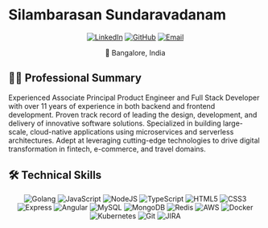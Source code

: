 # Silambarasan Sundaravadanam

<p align="center">
  <a href="https://linkedin.com/in/silambarasan24"><img src="https://img.shields.io/badge/-LinkedIn-blue?style=flat-square&logo=Linkedin&logoColor=white" alt="LinkedIn"></a>
  <a href="https://github.com/silambu-sundaram"><img src="https://img.shields.io/badge/-GitHub-black?style=flat-square&logo=github" alt="GitHub"></a>
  <a href="mailto:silambu.sundaram@gmail.com"><img src="https://img.shields.io/badge/-Email-red?style=flat-square&logo=gmail&logoColor=white" alt="Email"></a>
</p>

<p align="center"> 📍 Bangalore, India </p>

## 👨‍💻 Professional Summary

Experienced Associate Principal Product Engineer and Full Stack Developer with over 11 years of experience in both backend and frontend development. Proven track record of leading the design, development, and delivery of innovative software solutions. Specialized in building large-scale, cloud-native applications using microservices and serverless architectures. Adept at leveraging cutting-edge technologies to drive digital transformation in fintech, e-commerce, and travel domains.

## 🛠 Technical Skills

<p align="center">
  <img src="https://img.shields.io/badge/-Golang-00ADD8?style=flat-square&logo=go&logoColor=white" alt="Golang">
  <img src="https://img.shields.io/badge/-JavaScript-F7DF1E?style=flat-square&logo=javascript&logoColor=black" alt="JavaScript">
  <img src="https://img.shields.io/badge/-NodeJS-339933?style=flat-square&logo=Node.js&logoColor=white" alt="NodeJS">
  <img src="https://img.shields.io/badge/-TypeScript-3178C6?style=flat-square&logo=typescript&logoColor=white" alt="TypeScript">
  <img src="https://img.shields.io/badge/-HTML5-E34F26?style=flat-square&logo=html5&logoColor=white" alt="HTML5">
  <img src="https://img.shields.io/badge/-CSS3-1572B6?style=flat-square&logo=css3" alt="CSS3">
  <img src="https://img.shields.io/badge/-Express-000000?style=flat-square&logo=express&logoColor=white" alt="Express">
  <img src="https://img.shields.io/badge/-Angular-DD0031?style=flat-square&logo=angular&logoColor=white" alt="Angular">
  <img src="https://img.shields.io/badge/-MySQL-4479A1?style=flat-square&logo=mysql&logoColor=white" alt="MySQL">
  <img src="https://img.shields.io/badge/-MongoDB-47A248?style=flat-square&logo=mongodb&logoColor=white" alt="MongoDB">
  <img src="https://img.shields.io/badge/-Redis-DC382D?style=flat-square&logo=redis&logoColor=white" alt="Redis">
  <img src="https://img.shields.io/badge/-AWS-232F3E?style=flat-square&logo=amazon-aws" alt="AWS">
  <img src="https://img.shields.io/badge/-Docker-2496ED?style=flat-square&logo=docker&logoColor=white" alt="Docker">
  <img src="https://img.shields.io/badge/-Kubernetes-326CE5?style=flat-square&logo=kubernetes&logoColor=white" alt="Kubernetes">
  <img src="https://img.shields.io/badge/-Git-F05032?style=flat-square&logo=git&logoColor=white" alt="Git">
  <img src="https://img.shields.io/badge/-JIRA-0052CC?style=flat-square&logo=jira" alt="JIRA">
</p>

